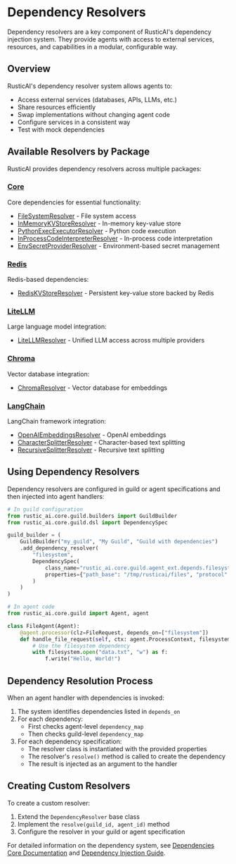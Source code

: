 # Dependency Resolvers

Dependency resolvers are a key component of RusticAI's dependency injection system. They provide agents with access to external services, resources, and capabilities in a modular, configurable way.

## Overview

RusticAI's dependency resolver system allows agents to:

- Access external services (databases, APIs, LLMs, etc.)
- Share resources efficiently
- Swap implementations without changing agent code
- Configure services in a consistent way
- Test with mock dependencies

## Available Resolvers by Package

RusticAI provides dependency resolvers across multiple packages:

### [Core](core/index.md)
Core dependencies for essential functionality:
- [FileSystemResolver](core/filesystem.md) - File system access
- [InMemoryKVStoreResolver](core/in_memory_kvstore.md) - In-memory key-value store
- [PythonExecExecutorResolver](core/python_exec_executor.md) - Python code execution
- [InProcessCodeInterpreterResolver](core/in_process_interpreter.md) - In-process code interpretation
- [EnvSecretProviderResolver](core/env_secret_provider.md) - Environment-based secret management

### [Redis](redis/index.md)
Redis-based dependencies:
- [RedisKVStoreResolver](redis/redis_kvstore.md) - Persistent key-value store backed by Redis

### [LiteLLM](litellm/index.md)
Large language model integration:
- [LiteLLMResolver](litellm/litellm_resolver.md) - Unified LLM access across multiple providers

### [Chroma](chroma/index.md)
Vector database integration:
- [ChromaResolver](chroma/chroma_resolver.md) - Vector database for embeddings

### [LangChain](langchain/index.md)
LangChain framework integration:
- [OpenAIEmbeddingsResolver](langchain/openai_embeddings.md) - OpenAI embeddings
- [CharacterSplitterResolver](langchain/character_splitter.md) - Character-based text splitting
- [RecursiveSplitterResolver](langchain/recursive_splitter.md) - Recursive text splitting

## Using Dependency Resolvers

Dependency resolvers are configured in guild or agent specifications and then injected into agent handlers:

```python
# In guild configuration
from rustic_ai.core.guild.builders import GuildBuilder
from rustic_ai.core.guild.dsl import DependencySpec

guild_builder = (
    GuildBuilder("my_guild", "My Guild", "Guild with dependencies")
    .add_dependency_resolver(
        "filesystem",
        DependencySpec(
            class_name="rustic_ai.core.guild.agent_ext.depends.filesystem.filesystem.FileSystemResolver", 
            properties={"path_base": "/tmp/rusticai/files", "protocol": "file", "storage_options": {}}
        )
    )
)

# In agent code
from rustic_ai.core.guild import Agent, agent

class FileAgent(Agent):
    @agent.processor(clz=FileRequest, depends_on=["filesystem"])
    def handle_file_request(self, ctx: agent.ProcessContext, filesystem):
        # Use the filesystem dependency
        with filesystem.open("data.txt", "w") as f:
            f.write("Hello, World!")
```

## Dependency Resolution Process

When an agent handler with dependencies is invoked:

1. The system identifies dependencies listed in `depends_on`
2. For each dependency:
   - First checks agent-level `dependency_map`
   - Then checks guild-level `dependency_map`
3. For each dependency specification:
   - The resolver class is instantiated with the provided properties
   - The resolver's `resolve()` method is called to create the dependency
   - The result is injected as an argument to the handler

## Creating Custom Resolvers

To create a custom resolver:

1. Extend the `DependencyResolver` base class
2. Implement the `resolve(guild_id, agent_id)` method
3. Configure the resolver in your guild or agent specification

For detailed information on the dependency system, see [Dependencies Core Documentation](../core/dependencies.md) and [Dependency Injection Guide](../howto/dependency_injection.md). 